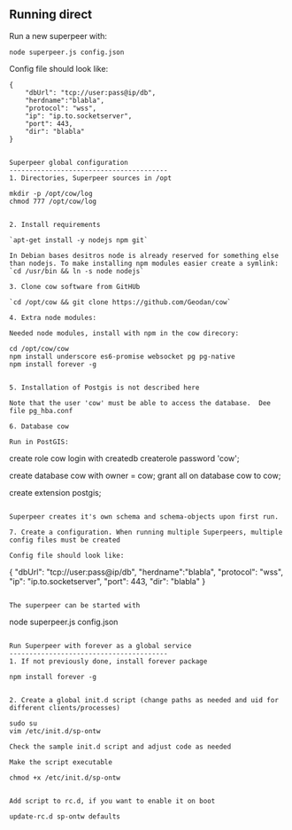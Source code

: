 Running direct
---------------
Run a new superpeer with:
```
node superpeer.js config.json
```

Config file should look like:
```
{
	"dbUrl": "tcp://user:pass@ip/db",
	"herdname":"blabla",
	"protocol": "wss",
	"ip": "ip.to.socketserver",
	"port": 443,
	"dir": "blabla"
}  


Superpeer global configuration
----------------------------------------
1. Directories, Superpeer sources in /opt

```
	mkdir -p /opt/cow/log
	chmod 777 /opt/cow/log
```

2. Install requirements

`apt-get install -y nodejs npm git`

In Debian bases desitros node is already reserved for something else than nodejs. To make installing npm modules easier create a symlink:
`cd /usr/bin && ln -s node nodejs`

3. Clone cow software from GitHUb

`cd /opt/cow && git clone https://github.com/Geodan/cow`
	
4. Extra node modules:

Needed node modules, install with npm in the cow direcory:
```
	cd /opt/cow/cow 
	npm install underscore es6-promise websocket pg pg-native
	npm install forever -g
```

5. Installation of Postgis is not described here

Note that the user 'cow' must be able to access the database.  Dee file pg_hba.conf

6. Database cow

Run in PostGIS:

```
create role cow login with createdb createrole password 'cow';

create database cow with owner =  cow;
grant all on database cow to cow;

create extension postgis;
```

Superpeer creates it's own schema and schema-objects upon first run.

7. Create a configuration. When running multiple Superpeers, multiple config files must be created

Config file should look like:
```
{
	"dbUrl": "tcp://user:pass@ip/db",
	"herdname":"blabla",
	"protocol": "wss",
	"ip": "ip.to.socketserver",
	"port": 443,
	"dir": "blabla"
}   
```

The superpeer can be started with
```
node superpeer.js config.json
```

Run Superpeer with forever as a global service
----------------------------------------
1. If not previously done, install forever package

```
	npm install forever -g
```

2. Create a global init.d script (change paths as needed and uid for different clients/processes)

```
	sudo su
	vim /etc/init.d/sp-ontw
```
Check the sample init.d script and adjust code as needed

Make the script executable

```	
	chmod +x /etc/init.d/sp-ontw
```

Add script to rc.d, if you want to enable it on boot

```	
	update-rc.d sp-ontw defaults
```